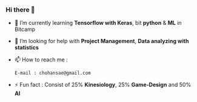 ### Hi there 👋

- 🌱 I’m currently learning 
      **Tensorflow with Keras**, bit **python** & **ML** in Bitcamp
      
- 🤔 I’m looking for help with **Project Management**, **Data analyzing with statistics** 


- 📫 How to reach me : 
      
      E-mail : chohansae@gmail.com 
      
- ⚡ Fun fact : Consist of 25% **Kinesiology**, 25%  **Game-Design** and 50% **AI** 
      
<!--
**votus777/votus777** is a ✨ _special_ ✨ repository because its `README.md` (this file) appears on your GitHub profile.

Here are some ideas to get you started:

- 🔭 I’m currently working on ...
- 🌱 I’m currently learning ...
- 👯 I’m looking to collaborate on ...
- 🤔 I’m looking for help with ...
- 💬 Ask me about ...
- 📫 How to reach me: ...
- 😄 Pronouns: ...
- ⚡ Fun fact: ...
-->
